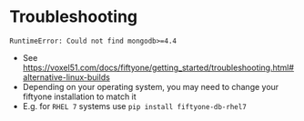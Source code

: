 # Troubleshooting

`RuntimeError: Could not find mongodb>=4.4`
- See https://voxel51.com/docs/fiftyone/getting_started/troubleshooting.html#alternative-linux-builds
- Depending on your operating system, you may need to change your fiftyone installation to match it
- E.g. for `RHEL 7` systems use `pip install fiftyone-db-rhel7`
